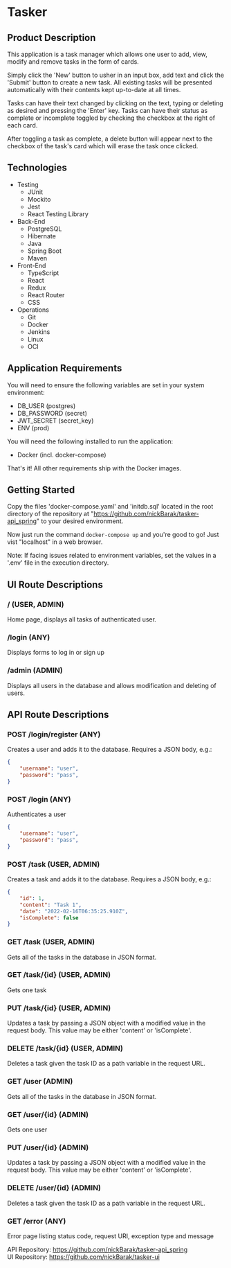 # Tasker

## Product Description
This application is a task manager which allows one user to add, view, modify and remove tasks in the form of cards.  

Simply click the 'New' button to usher in an input box, add text and click the 'Submit' button to create a new task. All existing tasks will be presented automatically with their contents kept up-to-date at all times.  

Tasks can have their text changed by clicking on the text, typing or deleting as desired and pressing the 'Enter' key. Tasks can have their status as complete or incomplete toggled by checking the checkbox at the right of each card.  

After toggling a task as complete, a delete button will appear next to the checkbox of the task's card which will erase the task once clicked.  


## Technologies
- Testing  
	- JUnit
	- Mockito
	- Jest
	- React Testing Library
- Back-End  
	- PostgreSQL
	- Hibernate
	- Java
	- Spring Boot
	- Maven
- Front-End  
	- TypeScript
	- React
	- Redux
	- React Router
	- CSS
- Operations  
	- Git
	- Docker
	- Jenkins
	- Linux
	- OCI


## Application Requirements
You will need to ensure the following variables are set in your system environment:
- DB_USER (postgres)
- DB_PASSWORD (secret)
- JWT_SECRET (secret_key)
- ENV (prod)

You will need the following installed to run the application:
- Docker (incl. docker-compose)

That's it! All other requirements ship with the Docker images. 

## Getting Started
Copy the files 'docker-compose.yaml' and 'initdb.sql' located in the root directory of the repository at "https://github.com/nickBarak/tasker-api_spring" to your desired environment.

Now just run the command ```docker-compose up``` and you're good to go! Just vist "localhost" in a web browser.  

Note: If facing issues related to environment variables, set the values in a '.env' file in the execution directory.  


## UI Route Descriptions

### / (USER, ADMIN)
Home page, displays all tasks of authenticated user.  

### /login (ANY)
Displays forms to log in or sign up

### /admin (ADMIN)
Displays all users in the database and allows modification and deleting of users.

## API Route Descriptions

### POST /login/register (ANY)
Creates a user and adds it to the database. Requires a JSON body, e.g.:
```json
{
	"username": "user",
	"password": "pass",
}
```  

### POST /login (ANY)
Authenticates a user
```json
{
	"username": "user",
	"password": "pass",
}
```  


### POST /task (USER, ADMIN)
Creates a task and adds it to the database. Requires a JSON body, e.g.:
```json
{
	"id": 1,
	"content": "Task 1",
	"date": "2022-02-16T06:35:25.910Z",
	"isComplete": false
}
```

### GET /task (USER, ADMIN)
Gets all of the tasks in the database in JSON format.

### GET /task/{id} (USER, ADMIN)
Gets one task

### PUT /task/{id} (USER, ADMIN)
Updates a task by passing a JSON object with a modified value in the request body. This value may be either 'content' or 'isComplete'.

### DELETE /task/{id} (USER, ADMIN)
Deletes a task given the task ID as a path variable in the request URL.  


### GET /user (ADMIN)
Gets all of the tasks in the database in JSON format.

### GET /user/{id} (ADMIN)
Gets one user

### PUT /user/{id} (ADMIN)
Updates a task by passing a JSON object with a modified value in the request body. This value may be either 'content' or 'isComplete'.

### DELETE /user/{id} (ADMIN)
Deletes a task given the task ID as a path variable in the request URL.  


### GET /error (ANY)
Error page listing status code, request URI, exception type and message

API Repository: https://github.com/nickBarak/tasker-api_spring  
UI Repository: https://github.com/nickBarak/tasker-ui
